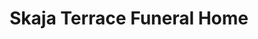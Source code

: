 ---
title: "Skaja Terrace Funeral Home"
url: /niles/skaja-terrace-funeral-home/
shop: Bestattungen
---